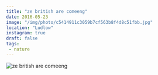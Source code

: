 ```yaml
---
title: "ze british are comeeng"
date: 2016-05-23
image: "/img/photo/c5414911c3059b7cf563b8f4d8c51fbb.jpg"
location: "Ludlow"
instagram: true
draft: false
tags:
 - nature
---
```


![ze british are comeeng](/img/photo/c5414911c3059b7cf563b8f4d8c51fbb.jpg)
